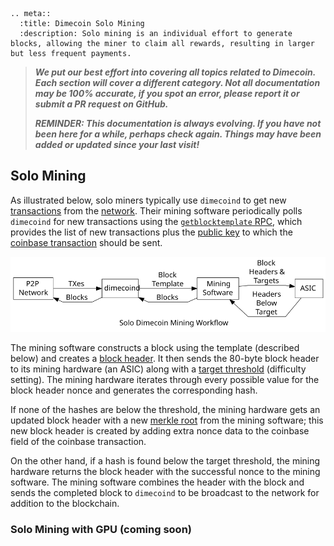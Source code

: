 ```{eval-rst}
.. meta::
  :title: Dimecoin Solo Mining
  :description: Solo mining is an individual effort to generate blocks, allowing the miner to claim all rewards, resulting in larger but less frequent payments.
```

> ***We put our best effort into covering all topics related to Dimecoin. Each section will cover a different category. Not all documentation may be 100% accurate, if you spot an error, please report it or submit a PR request on GitHub.***
>
> ***REMINDER: This documentation is always evolving. If you have not been here for a while, perhaps check again. Things may have been added or updated since your last visit!***

## Solo Mining

As illustrated below, solo miners typically use `dimecoind` to get new [transactions](../reference/glossary.md#transaction) from the [network](../reference/glossary.md#network). Their mining software periodically polls `dimecoind` for new transactions using the [`getblocktemplate` RPC](../api/rpc-mining.md#getblocktemplate), which provides the list of new transactions plus the [public key](../reference/glossary.md#public-key) to which the [coinbase transaction](../reference/glossary.md#coinbase-transaction) should be sent.

![Solo Dimecoin Mining](../../img/dev/en-solo-mining-overview.svg)

The mining software constructs a block using the template (described below) and creates a [block header](../reference/glossary.md#block-header). It then sends the 80-byte block header to its mining hardware (an ASIC) along with a [target threshold](../reference/glossary.md#target) (difficulty setting). The mining hardware iterates through every possible value for the block header nonce and generates the corresponding hash.

If none of the hashes are below the threshold, the mining hardware gets an updated block header with a new [merkle root](../reference/glossary.md#merkle-root) from the mining software; this new block header is created by adding extra nonce data to the coinbase field of the coinbase transaction.

On the other hand, if a hash is found below the target threshold, the mining hardware returns the block header with the successful nonce to the mining software. The mining software combines the header with the block and sends the completed block to `dimecoind` to be broadcast to the network for addition to the blockchain.

### Solo Mining with GPU (coming soon)
